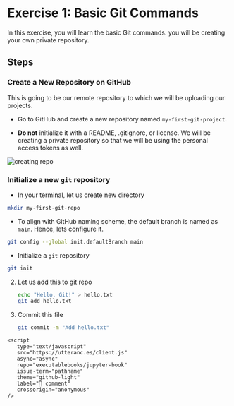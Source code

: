 # Exercise 1: Basic Git Commands

In this exercise, you will learn the basic Git commands. you will be creating your own private repository. 

## Steps

### Create a New Repository on GitHub
This is going to be our remote repository to which we will be uploading our projects.
* Go to GitHub and create a new repository named `my-first-git-project`.

* **Do not** initialize it with a README, .gitignore, or license. We will be creating a private repository so that we will be using the personal access tokens as well.

![creating repo](../images/intro-to-git/create-repo.png)

### Initialize a new `git` repository

* In your terminal, let us create new directory 
```bash 
mkdir my-first-git-repo
```
* To align with GitHub naming scheme, the default branch is named as `main`. Hence, lets configure it. 
```bash
git config --global init.defaultBranch main
```
* Initialize a `git` repository
```bash
git init
```

2. Let us add this to git repo
   ```bash
   echo "Hello, Git!" > hello.txt
   git add hello.txt
   ```
3. Commit this file 
   ```bash
   git commit -m "Add hello.txt"
   ```

```{raw} html
<script
   type="text/javascript"
   src="https://utteranc.es/client.js"
   async="async"
   repo="executablebooks/jupyter-book"
   issue-term="pathname"
   theme="github-light"
   label="💬 comment"
   crossorigin="anonymous"
/>
```
